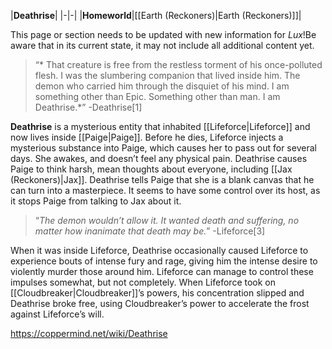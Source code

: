 |**Deathrise**|
|-|-|
|**Homeworld**|[[Earth (Reckoners)\|Earth (Reckoners)]]|

This page or section needs to be updated with new information for *Lux*!Be aware that in its current state, it may not include all additional content yet.

>“* That creature is free from the restless torment of his once-polluted flesh. I was the slumbering companion that lived inside him. The demon who carried him through the disquiet of his mind. I am something other than Epic. Something other than man. I am Deathrise.*”
\-Deathrise[1]


**Deathrise** is a mysterious entity that inhabited [[Lifeforce\|Lifeforce]] and now lives inside [[Paige\|Paige]]. Before he dies, Lifeforce injects a mysterious substance into Paige, which causes her to pass out for several days. She awakes, and doesn’t feel any physical pain. Deathrise causes Paige to think harsh, mean thoughts about everyone, including [[Jax (Reckoners)\|Jax]]. Deathrise tells Paige that she is a blank canvas that he can turn into a masterpiece. It seems to have some control over its host, as it stops Paige from talking to Jax about it.

>“*The demon wouldn’t allow it. It wanted death and suffering, no matter how inanimate that death may be.*”
\-Lifeforce[3]


When it was inside Lifeforce, Deathrise occasionally caused Lifeforce to experience bouts of intense fury and rage, giving him the intense desire to violently murder those around him. Lifeforce can manage to control these impulses somewhat, but not completely. When Lifeforce took on [[Cloudbreaker\|Cloudbreaker]]’s powers, his concentration slipped and Deathrise broke free, using Cloudbreaker’s power to accelerate the frost against Lifeforce’s will.




https://coppermind.net/wiki/Deathrise